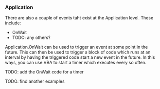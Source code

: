 ### Application

There are also a couple of events taht exist at the Application level.  These include:

* OnWait
* TODO: any others?

Application.OnWait can be used to trigger an event at some point in the future.  This can then be used to trigger a block of code which runs at an interval by having the triggered code start a new event in the future. In this ways, you can use VBA to start a timer which executes every so often.

TODO: add the OnWait code for a timer

TODO: find another examples
